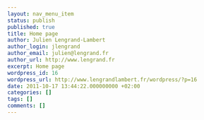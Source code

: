 ```yaml
---
layout: nav_menu_item
status: publish
published: true
title: Home page
author: Julien Lengrand-Lambert
author_login: jlengrand
author_email: julien@lengrand.fr
author_url: http://www.lengrand.fr
excerpt: Home page
wordpress_id: 16
wordpress_url: http://www.lengrandlambert.fr/wordpress/?p=16
date: 2011-10-17 13:44:22.000000000 +02:00
categories: []
tags: []
comments: []
---
```


